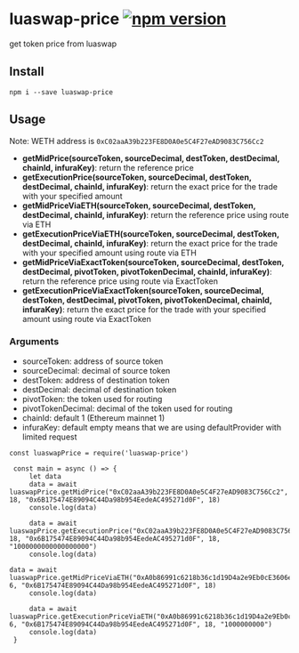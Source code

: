 # luaswap-price [![npm version](https://badge.fury.io/js/luaswap-price.svg)](https://badge.fury.io/js/luaswap-price)
get token price from luaswap

## Install 
```
npm i --save luaswap-price
```

## Usage

Note: WETH address is `0xC02aaA39b223FE8D0A0e5C4F27eAD9083C756Cc2`

- **getMidPrice(sourceToken, sourceDecimal, destToken, destDecimal, chainId, infuraKey)**: return the reference price
- **getExecutionPrice(sourceToken, sourceDecimal, destToken, destDecimal, chainId, infuraKey)**: return the exact price for the trade with your specified amount
- **getMidPriceViaETH(sourceToken, sourceDecimal, destToken, destDecimal, chainId, infuraKey)**: return the reference price using route via ETH
- **getExecutionPriceViaETH(sourceToken, sourceDecimal, destToken, destDecimal, chainId, infuraKey)**: return the exact price for the trade with your specified amount using route via ETH
- **getMidPriceViaExactToken(sourceToken, sourceDecimal, destToken, destDecimal, pivotToken, pivotTokenDecimal, chainId, infuraKey)**: return the reference price using route via ExactToken
- **getExecutionPriceViaExactToken(sourceToken, sourceDecimal, destToken, destDecimal, pivotToken, pivotTokenDecimal, chainId, infuraKey)**: return the exact price for the trade with your specified amount using route via ExactToken

### Arguments
- sourceToken: address of source token
- sourceDecimal: decimal of source token
- destToken: address of destination token
- destDecimal: decimal of destination token
- pivotToken: the token used for routing
- pivotTokenDecimal: decimal of the token used for routing
- chainId: default 1 (Ethereum mainnet 1)
- infuraKey: default empty means that we are using defaultProvider with limited request

```nodejs
const luaswapPrice = require('luaswap-price')

 const main = async () => {
     let data
     data = await luaswapPrice.getMidPrice("0xC02aaA39b223FE8D0A0e5C4F27eAD9083C756Cc2", 18, "0x6B175474E89094C44Da98b954EedeAC495271d0F", 18)
     console.log(data)

     data = await luaswapPrice.getExecutionPrice("0xC02aaA39b223FE8D0A0e5C4F27eAD9083C756Cc2", 18, "0x6B175474E89094C44Da98b954EedeAC495271d0F", 18, "1000000000000000000")
     console.log(data)

data = await luaswapPrice.getMidPriceViaETH("0xA0b86991c6218b36c1d19D4a2e9Eb0cE3606eB48", 6, "0x6B175474E89094C44Da98b954EedeAC495271d0F", 18)
     console.log(data)

     data = await luaswapPrice.getExecutionPriceViaETH("0xA0b86991c6218b36c1d19D4a2e9Eb0cE3606eB48", 6, "0x6B175474E89094C44Da98b954EedeAC495271d0F", 18, "1000000000")
     console.log(data)
 }
```


